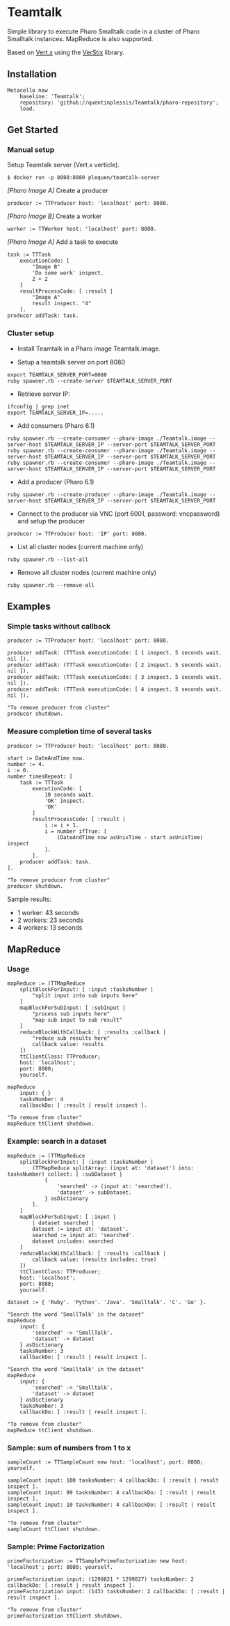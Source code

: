 # Teamtalk

Simple library to execute Pharo Smalltalk code in a cluster of Pharo Smalltalk instances.
MapReduce is also supported.

Based on [Vert.x](http://vertx.io/) using the [VerStix](https://github.com/mumez/VerStix) library.

## Installation

```smalltalk
Metacello new
    baseline: 'Teamtalk';
    repository: 'github://quentinplessis/Teamtalk/pharo-repository';
    load.
```

## Get Started

### Manual setup

Setup Teamtalk server (Vert.x verticle).

```
$ docker run -p 8080:8080 plequen/teamtalk-server
```

*[Pharo Image A]* Create a producer

```smalltalk
producer := TTProducer host: 'localhost' port: 8080.
```

*[Pharo Image B]* Create a worker

```smalltalk
worker := TTWorker host: 'localhost' port: 8080.
```

*[Pharo Image A]* Add a task to execute

```smalltalk
task := TTTask
	executionCode: [
		"Image B"
		'Do some work' inspect.
		2 + 2
	]
	resultProcessCode: [ :result |
		"Image A"
		result inspect. "4"
	].
producer addTask: task.
```

### Cluster setup

- Install Teamtalk in a Pharo image Teamtalk.image.

- Setup a teamtalk server on port 8080

```
export TEAMTALK_SERVER_PORT=8080
ruby spawner.rb --create-server $TEAMTALK_SERVER_PORT
```
- Retrieve server IP: 

```
ifconfig | grep inet
export TEAMTALK_SERVER_IP=.....
```

- Add consumers (Pharo 6.1)

```
ruby spawner.rb --create-consumer --pharo-image ./Teamtalk.image --server-host $TEAMTALK_SERVER_IP --server-port $TEAMTALK_SERVER_PORT
ruby spawner.rb --create-consumer --pharo-image ./Teamtalk.image --server-host $TEAMTALK_SERVER_IP --server-port $TEAMTALK_SERVER_PORT
ruby spawner.rb --create-consumer --pharo-image ./Teamtalk.image --server-host $TEAMTALK_SERVER_IP --server-port $TEAMTALK_SERVER_PORT
```

- Add a producer (Pharo 6.1)

```
ruby spawner.rb --create-producer --pharo-image ./Teamtalk.image --server-host $TEAMTALK_SERVER_IP --server-port $TEAMTALK_SERVER_PORT
```
- Connect to the producer via VNC (port 6001, password: vncpassword) and setup the producer

```smalltalk
producer := TTProducer host: 'IP' port: 8080.
```

- List all cluster nodes (current machine only)

```
ruby spawner.rb --list-all
```

- Remove all cluster nodes (current machine only)

```
ruby spawner.rb --remove-all
```

## Examples

### Simple tasks without callback

```smalltalk
producer := TTProducer host: 'localhost' port: 8080.

producer addTask: (TTTask executionCode: [ 1 inspect. 5 seconds wait. nil ]).
producer addTask: (TTTask executionCode: [ 2 inspect. 5 seconds wait. nil ]).
producer addTask: (TTTask executionCode: [ 3 inspect. 5 seconds wait. nil ]).
producer addTask: (TTTask executionCode: [ 4 inspect. 5 seconds wait. nil ]).

"To remove producer from cluster"
producer shutdown.
```

### Measure completion time of several tasks

```smalltalk
producer := TTProducer host: 'localhost' port: 8080.

start := DateAndTime now.
number := 4.
i := 0.
number timesRepeat: [
	task := TTTask
		executionCode: [
			10 seconds wait.
			'OK' inspect.
			'OK'
	  	]
	  	resultProcessCode: [ :result |
			i := i + 1.
			i = number ifTrue: [ 
				(DateAndTime now asUnixTime - start asUnixTime) inspect
			].
	  	].
  	producer addTask: task.
].

"To remove producer from cluster"
producer shutdown.
```

Sample results:

- 1 worker: 43 seconds
- 2 workers: 23 seconds
- 4 workers: 13 seconds

## MapReduce

### Usage

```smalltalk
mapReduce := (TTMapReduce
	splitBlockForInput: [ :input :tasksNumber | 
		"split input into sub inputs here"
	]
	mapBlockForSubInput: [ :subInput | 
		"process sub inputs here"
		"map sub input to sub result"
	]
	reduceBlockWithCallback: [ :results :callback |
		"reduce sub results here"
		callback value: results
	])
	ttClientClass: TTProducer;
	host: 'localhost';
	port: 8080;
	yourself.

mapReduce
	input: { }
	tasksNumber: 4
	callbackDo: [ :result | result inspect ].

"To remove from cluster"
mapReduce ttClient shutdown.
```

### Example: search in a dataset

```smalltalk
mapReduce := (TTMapReduce
	splitBlockForInput: [ :input :tasksNumber | 
		(TTMapReduce splitArray: (input at: 'dataset') into: tasksNumber) collect: [ :subDataset |
			{
				'searched' -> (input at: 'searched').
				'dataset' -> subDataset.
			} asDictionary
		].
	]
	mapBlockForSubInput: [ :input | 
		| dataset searched |
		dataset := input at: 'dataset'.
		searched := input at: 'searched'.
		dataset includes: searched
	]
	reduceBlockWithCallback: [ :results :callback |
		callback value: (results includes: true)
	])
	ttClientClass: TTProducer;
	host: 'localhost';
	port: 8080;
	yourself.

dataset := { 'Ruby'. 'Python'. 'Java'. 'Smalltalk'. 'C'. 'Go' }.

"Search the word 'SmallTalk' in the dataset"
mapReduce
	input: {
		'searched' -> 'SmallTalk'.
		'dataset' -> dataset
	} asDictionary
	tasksNumber: 3
	callbackDo: [ :result | result inspect ].

"Search the word 'Smalltalk' in the dataset"
mapReduce
	input: {
		'searched' -> 'Smalltalk'.
		'dataset' -> dataset
	} asDictionary
	tasksNumber: 3
	callbackDo: [ :result | result inspect ].

"To remove from cluster"
mapReduce ttClient shutdown.
```

### Sample: sum of numbers from 1 to x

```smalltalk
sampleCount := TTSampleCount new host: 'localhost'; port: 8080; yourself.

sampleCount input: 100 tasksNumber: 4 callbackDo: [ :result | result inspect ].
sampleCount input: 99 tasksNumber: 4 callbackDo: [ :result | result inspect ].
sampleCount input: 10 tasksNumber: 4 callbackDo: [ :result | result inspect ].

"To remove from cluster"
sampleCount ttClient shutdown.
```

### Sample: Prime Factorization

```smalltalk
primeFactorization := TTSamplePrimeFactorization new host: 'localhost'; port: 8080; yourself.

primeFactorization input: (1299821 * 1299827) tasksNumber: 2 callbackDo: [ :result | result inspect ].
primeFactorization input: (143) tasksNumber: 2 callbackDo: [ :result | result inspect ].

"To remove from cluster"
primeFactorization ttClient shutdown.
```
